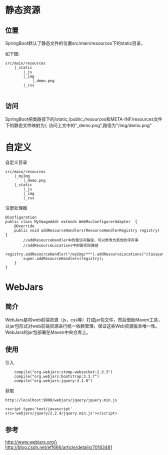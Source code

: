 

# 静态资源

## 位置

SpringBoot默认了静态文件的位置src/main/resources下的static目录，

如下图: 

```
src/main/resources
    |_static
        |_js
        |_img
            |_demo.png
        |_css
        
```

## 访问

SpringBoot把类路径下的/static,/public,/resources和META-INF/resources文件下的静态文件映射为/;
访问上文中的"_demo.png",路径为"/img/demo.png"



# 自定义


自定义目录

```
src/main/resources
    |_myImg
        |_demo.png
    |_static
        |_js
        |_img
        |_css
```

注册处理器

```
@Configuration
public class MyImageAddr extends WebMvcConfigurerAdapter  {
    @Override
    public void addResourceHandlers(ResourceHandlerRegistry registry) {
        //addResourceHandler中的是访问路径，可以修改为其他的字符串
        //addResourceLocations中的是实际路径
        registry.addResourceHandler("/myImg/**").addResourceLocations("classpath:/myImg/");
        super.addResourceHandlers(registry);
    } 
}
```


# WebJars



## 简介 

WebJars是将web前端资源（js，css等）打成jar包文件，然后借助Maven工具，
以jar包形式对web前端资源进行统一依赖管理，保证这些Web资源版本唯一性。
WebJars的jar包部署在Maven中央仓库上。


## 使用

引入

```
    compile("org.webjars:stomp-websocket:2.3.3")
    compile("org.webjars:bootstrap:3.3.7")
    compile("org.webjars:jquery:3.1.0")
```

获取

```
http://localhost:9000/webjars/jquery/jquery.min.js

<script type='text/javascript' src='webjars/jquery/2.2.4/jquery.min.js'></script>

```


## 参考

http://www.webjars.org/\
http://blog.csdn.net/eff666/article/details/70183481